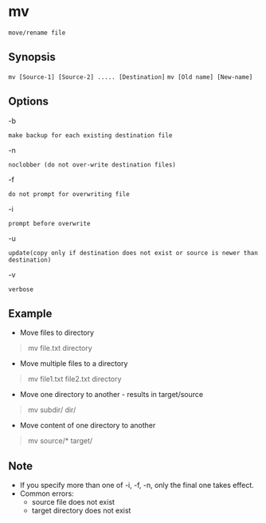 # mv

    move/rename file

## Synopsis

`mv [Source-1] [Source-2] ..... [Destination]`
`mv [Old name] [New-name]`

## Options

-b

    make backup for each existing destination file
-n

    noclobber (do not over-write destination files)
-f

    do not prompt for overwriting file
-i

    prompt before overwrite
-u

    update(copy only if destination does not exist or source is newer than destination)
-v

    verbose

## Example

* Move files to directory

> mv file.txt directory

* Move multiple files to a directory

> mv file1.txt file2.txt directory

* Move one directory to another - results in target/source

> mv subdir/ dir/

* Move content of one directory to another

> mv source/* target/

## Note

* If you specify more than one of -i, -f, -n, only the final one takes effect.
* Common errors:
  * source file does not exist
  * target directory does not exist
